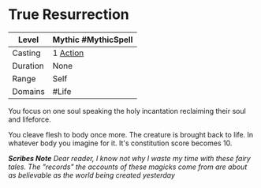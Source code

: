 # True Resurrection
| Level    | Mythic #MythicSpell                              |
| -------- | ------------------------------------------------ |
| Casting  | 1 [Action](../../../../Game%20Procedures/Action.md) |
| Duration | None                                             |
| Range    | Self                                             |
| Domains  | #Life                                            |

You focus on one soul speaking the holy incantation reclaiming their soul and lifeforce.

You cleave flesh to body once more. The creature is brought back to life. In whatever body you imagine for it. It's constitution score becomes 10.

***Scribes Note***
*Dear reader, I know not why I waste my time with these fairy tales. The "records" the accounts of these magicks come from are about as believable as the world being created yesterday*
